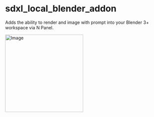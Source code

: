 # sdxl_local_blender_addon
Adds the ability to render and image with prompt into your Blender 3+ workspace via N Panel.

<img src="https://github.com/Smuzzies/sdxl_local_blender_addon/assets/110495122/52e594de-3a36-4408-ac8f-6ccb39f74a6f" alt="Image" width="250">


